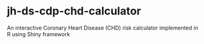 # jh-ds-cdp-chd-calculator
An interactive Coronary Heart Disease (CHD) risk calculator implemented in R using Shiny framework
